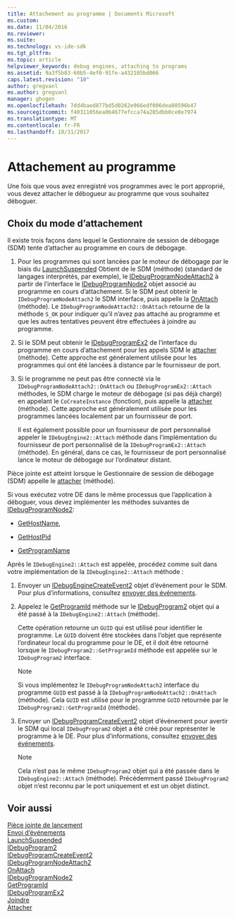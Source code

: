 ```yaml
---
title: Attachement au programme | Documents Microsoft
ms.custom: 
ms.date: 11/04/2016
ms.reviewer: 
ms.suite: 
ms.technology: vs-ide-sdk
ms.tgt_pltfrm: 
ms.topic: article
helpviewer_keywords: debug engines, attaching to programs
ms.assetid: 9a3f5b83-60b5-4ef0-91fe-a432105bd066
caps.latest.revision: "10"
author: gregvanl
ms.author: gregvanl
manager: ghogen
ms.openlocfilehash: 7dd4baed877bd5d0262e966edf006dea80596b47
ms.sourcegitcommit: f40311056ea0b4677efcca74a285dbb0ce0e7974
ms.translationtype: MT
ms.contentlocale: fr-FR
ms.lasthandoff: 10/31/2017
---
```

# <a name="attaching-to-the-program"></a>Attachement au programme
Une fois que vous avez enregistré vos programmes avec le port approprié, vous devez attacher le débogueur au programme que vous souhaitez déboguer.  
  
## <a name="choosing-how-to-attach"></a>Choix du mode d’attachement  
 Il existe trois façons dans lequel le Gestionnaire de session de débogage (SDM) tente d’attacher au programme en cours de débogage.  
  
1.  Pour les programmes qui sont lancées par le moteur de débogage par le biais du [LaunchSuspended](../../extensibility/debugger/reference/idebugenginelaunch2-launchsuspended.md) Obtient de le SDM (méthode) (standard de langages interprétés, par exemple), le [IDebugProgramNodeAttach2](../../extensibility/debugger/reference/idebugprogramnodeattach2.md) à partir de l’interface le [IDebugProgramNode2](../../extensibility/debugger/reference/idebugprogramnode2.md) objet associé au programme en cours d’attachement. Si le SDM peut obtenir le `IDebugProgramNodeAttach2` le SDM interface, puis appelle la [OnAttach](../../extensibility/debugger/reference/idebugprogramnodeattach2-onattach.md) (méthode). Le `IDebugProgramNodeAttach2::OnAttach` retourne de la méthode `S_OK` pour indiquer qu’il n’avez pas attaché au programme et que les autres tentatives peuvent être effectuées à joindre au programme.  
  
2.  Si le SDM peut obtenir le [IDebugProgramEx2](../../extensibility/debugger/reference/idebugprogramex2.md) de l’interface du programme en cours d’attachement pour les appels SDM le [attacher](../../extensibility/debugger/reference/idebugprogramex2-attach.md) (méthode). Cette approche est généralement utilisée pour les programmes qui ont été lancées à distance par le fournisseur de port.  
  
3.  Si le programme ne peut pas être connecté via le `IDebugProgramNodeAttach2::OnAttach` ou `IDebugProgramEx2::Attach` méthodes, le SDM charge le moteur de débogage (si pas déjà chargé) en appelant le `CoCreateInstance` (fonction), puis appelle la [attacher](../../extensibility/debugger/reference/idebugengine2-attach.md) (méthode). Cette approche est généralement utilisée pour les programmes lancées localement par un fournisseur de port.  
  
     Il est également possible pour un fournisseur de port personnalisé appeler le `IDebugEngine2::Attach` méthode dans l’implémentation du fournisseur de port personnalisé de la `IDebugProgramEx2::Attach` (méthode). En général, dans ce cas, le fournisseur de port personnalisé lance le moteur de débogage sur l’ordinateur distant.  
  
 Pièce jointe est atteint lorsque le Gestionnaire de session de débogage (SDM) appelle le [attacher](../../extensibility/debugger/reference/idebugengine2-attach.md) (méthode).  
  
 Si vous exécutez votre DE dans le même processus que l’application à déboguer, vous devez implémenter les méthodes suivantes de [IDebugProgramNode2](../../extensibility/debugger/reference/idebugprogramnode2.md):  
  
-   [GetHostName](../../extensibility/debugger/reference/idebugprogramnode2-gethostname.md),  
  
-   [GetHostPid](../../extensibility/debugger/reference/idebugprogramnode2-gethostpid.md)  
  
-   [GetProgramName](../../extensibility/debugger/reference/idebugprogramnode2-getprogramname.md)  
  
 Après le `IDebugEngine2::Attach` est appelée, procédez comme suit dans votre implémentation de la `IDebugEngine2::Attach` méthode :  
  
1.  Envoyer un [IDebugEngineCreateEvent2](../../extensibility/debugger/reference/idebugenginecreateevent2.md) objet d’événement pour le SDM. Pour plus d’informations, consultez [envoyer des événements](../../extensibility/debugger/sending-events.md).  
  
2.  Appelez le [GetProgramId](../../extensibility/debugger/reference/idebugprogram2-getprogramid.md) méthode sur le [IDebugProgram2](../../extensibility/debugger/reference/idebugprogram2.md) objet qui a été passé à la `IDebugEngine2::Attach` (méthode).  
  
     Cette opération retourne un `GUID` qui est utilisé pour identifier le programme. Le `GUID` doivent être stockées dans l’objet que représente l’ordinateur local du programme pour le DE, et il doit être retourné lorsque le `IDebugProgram2::GetProgramId` méthode est appelée sur le `IDebugProgram2` interface.  
  
    > [!NOTE]
    >  Si vous implémentez le `IDebugProgramNodeAttach2` interface du programme `GUID` est passé à la `IDebugProgramNodeAttach2::OnAttach` (méthode). Cela `GUID` est utilisé pour le programme `GUID` retournée par le `IDebugProgram2::GetProgramId` (méthode).  
  
3.  Envoyer un [IDebugProgramCreateEvent2](../../extensibility/debugger/reference/idebugprogramcreateevent2.md) objet d’événement pour avertir le SDM qui local `IDebugProgram2` objet a été créé pour représenter le programme à le DE. Pour plus d’informations, consultez [envoyer des événements](../../extensibility/debugger/sending-events.md).  
  
    > [!NOTE]
    >  Cela n’est pas le même `IDebugProgram2` objet qui a été passée dans le `IDebugEngine2::Attach` (méthode). Précédemment passé `IDebugProgram2` objet n’est reconnu par le port uniquement et est un objet distinct.  
  
## <a name="see-also"></a>Voir aussi  
 [Pièce jointe de lancement](../../extensibility/debugger/launch-based-attachment.md)   
 [Envoi d’événements](../../extensibility/debugger/sending-events.md)   
 [LaunchSuspended](../../extensibility/debugger/reference/idebugenginelaunch2-launchsuspended.md)   
 [IDebugProgram2](../../extensibility/debugger/reference/idebugprogram2.md)   
 [IDebugProgramCreateEvent2](../../extensibility/debugger/reference/idebugprogramcreateevent2.md)   
 [IDebugProgramNodeAttach2](../../extensibility/debugger/reference/idebugprogramnodeattach2.md)   
 [OnAttach](../../extensibility/debugger/reference/idebugprogramnodeattach2-onattach.md)   
 [IDebugProgramNode2](../../extensibility/debugger/reference/idebugprogramnode2.md)   
 [GetProgramId](../../extensibility/debugger/reference/idebugprogram2-getprogramid.md)   
 [IDebugProgramEx2](../../extensibility/debugger/reference/idebugprogramex2.md)   
 [Joindre](../../extensibility/debugger/reference/idebugprogramex2-attach.md)   
 [Attacher](../../extensibility/debugger/reference/idebugengine2-attach.md)